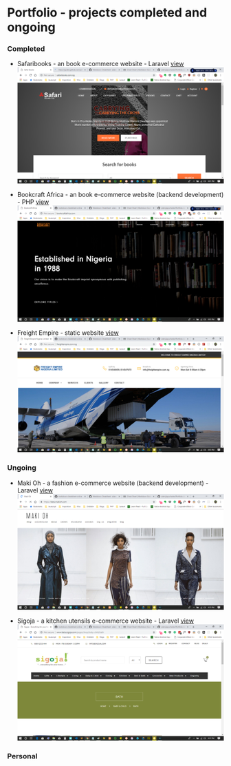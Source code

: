 # Portfolio - projects completed and ongoing


### Completed
- Safaribooks - an book e-commerce website - Laravel [view](https://www.safaribooks.com.ng)
![Safaribooks](/images/1.png)


- Bookcraft Africa - an book e-commerce website (backend development) - PHP [view](https://www.bookcraftafrica.com)
![BookCraftAfrica](/images/2.png)


- Freight Empire - static website [view](https://www.freightempire.com.ng)
![Freight Empire](/images/3.png)


### Ungoing
- Maki Oh - a fashion e-commerce website (backend development) - Laravel [view](https://www.makioh.com)
![Maki Oh](/images/5.png)

- Sigoja - a kitchen utensils e-commerce website - Laravel [view](https://www.beta.sigoja.com)
![Sigoja](/images/4.png)


### Personal